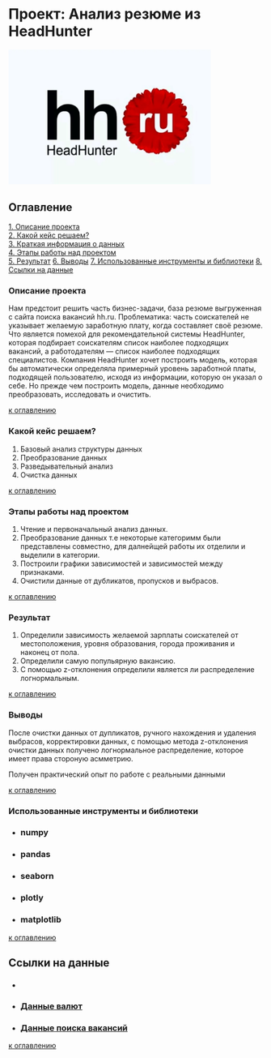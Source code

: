 # Проект: Анализ резюме из HeadHunter

<img src= images/hh.jpg alt="drawing" style="width:400px;"/>

## Оглавление

[1. Описание проекта](.README.md#Описание-проекта)  
[2. Какой кейс решаем?](.README.md#Какой-кейс-решаем)  
[3. Краткая информация о данных](.README.md#Краткая-информация-о-данных)  
[4. Этапы работы над проектом](.README.md#Этапы-работы-над-проектом)  
[5. Результат](.README.md#Результат)
[6. Выводы](.README.md#Выводы)
[7. Использованные инструменты и библиотеки](.README.md#Использованные-инструменты-и-библиотеки)
[8. Ссылки на данные](.README.md#Ссылки-на-данные)

### Описание проекта

Нам предстоит решить часть бизнес-задачи, база резюме выгруженная с сайта поиска вакансий hh.ru.
Проблематика: часть соискателей не указывает желаемую заработную плату, когда составляет своё резюме. Что является помехой для рекомендательной системы HeadHunter, которая подбирает соискателям список наиболее подходящих вакансий, а работодателям — список наиболее подходящих специалистов.
Компания HeadHunter хочет построить модель, которая бы автоматически определяла примерный уровень заработной платы, подходящей пользователю, исходя из информации, которую он указал о себе. Но прежде чем построить модель, данные необходимо преобразовать, исследовать и очистить.

[к оглавлению](.README.md#Оглавление)

### Какой кейс решаем?

1. Базовый анализ структуры данных
2. Преобразование данных
3. Разведывательный анализ
4. Очистка данных

[к оглавлению](.README.md#Оглавление)

### Этапы работы над проектом

1. Чтение и первоначальный анализ данных.
2. Преобразование данных т.е некоторые категоримм были представлены совместно, для далнейщей работы их отделили и выделили в категории.
3. Построили графики зависимостей и зависимостей между признаками.
4. Очистили данные от дубликатов, пропусков и выбрасов.  

[к оглавлению](.README.md#Оглавление)

### Результат

1. Определили зависимость желаемой зарплаты соискателей от местоположения, уровня образования, города проживания и наконец от пола.
2. Определили самую попульярную вакансию.
3. С помощью z-отклонения определили является ли распределение логнормальным.

[к оглавлению](.README.md#Оглавление)

### Выводы

После очистки данных от дупликатов, ручного нахождения и удаления выбрасов, корректировки данных, с помощью метода z-отклонения очистки данных получено логнормальное распределение, которое имеет права стороную асмметрию.

Получен практический опыт по работе с реальными данными

[к оглавлению](.README.md#Оглавление)

### Использованные инструменты и библиотеки

* ### numpy

* ### pandas

* ### seaborn

* ### plotly

* ### matplotlib

[к оглавлению](.README.md#Оглавление)

## **Ссылки на данные**

* ###

* ### [Данные валют](https://drive.google.com/file/d/12vHP5RpOscpP2KS5vfo7Yvf0CKn6nqWB/view?usp=drive_link)

* ### [Данные поиска вакансий](https://drive.google.com/file/d/1td0op0UcKM3BOQ_3qrrQMangkkJpJh3F/view?usp=drive_link)

[к оглавлению](.README.md#Оглавление)

